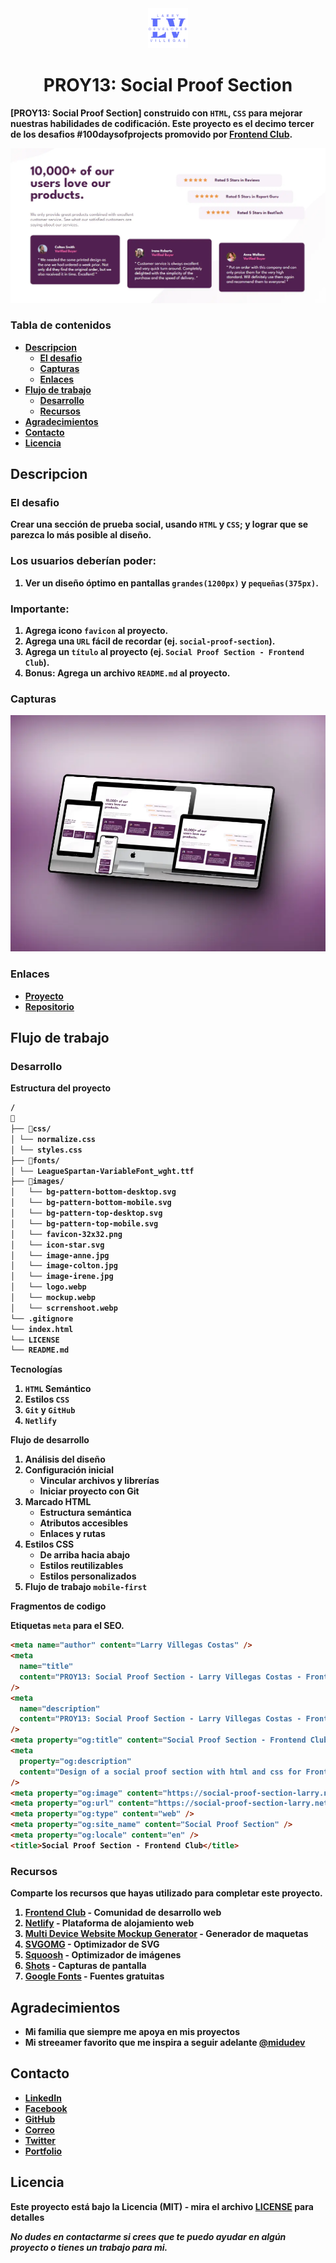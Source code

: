 <div align="center" style="text-align: center">
<img src = "./images/logo.webp" height="64" width="auto">
  <h1><b>PROY13: Social Proof Section<b></h1>
</div>

[PROY13: Social Proof Section] construido con `HTML`, `CSS` para mejorar nuestras habilidades de codificación. Este proyecto es el decimo tercer de los desafios #100daysofprojects promovido por [Frontend Club](https://www.facebook.com/frontendclubfb).

![Screenshot](./images/screenshoot.webp)

### Tabla de contenidos

- [Descripcion](#descripcion)
  - [El desafio](#el-desafio)
  - [Capturas](#capturas)
  - [Enlaces](#enlaces)
- [Flujo de trabajo](#flujo-de-trabajo)
  - [Desarrollo](#desarrollo)
  - [Recursos](#recursos)
- [Agradecimientos](#agradecimientos)
- [Contacto](#contacto)
- [Licencia](#licencia)

## Descripcion

### El desafio

Crear una sección de prueba social, usando `HTML` y `CSS`; y lograr que se parezca lo más posible al diseño.

### Los usuarios deberían poder:

1. Ver un diseño óptimo en pantallas `grandes(1200px)` y `pequeñas(375px)`.

### Importante:

1. Agrega icono `favicon` al proyecto.
2. Agrega una `URL` fácil de recordar (ej. `social-proof-section`).
3. Agrega un `título` al proyecto (ej. `Social Proof Section - Frontend Club`).
4. **Bonus**: Agrega un archivo `README.md` al proyecto.


### Capturas

![Captura](./images/mockup.webp)

### Enlaces

- [Proyecto](https://social-proof-section-larry.netlify.app/)
- [Repositorio](https://github.com/LarryIVC/100_days_of_projects_day15)

## Flujo de trabajo

### Desarrollo

**Estructura del proyecto**

```txt
/
📂
├── 📂css/
│ └── normalize.css
│ └── styles.css
├── 📂fonts/
│ └── LeagueSpartan-VariableFont_wght.ttf
├── 📂images/
│   └── bg-pattern-bottom-desktop.svg
│   └── bg-pattern-bottom-mobile.svg
│   └── bg-pattern-top-desktop.svg
│   └── bg-pattern-top-mobile.svg
│   └── favicon-32x32.png
│   └── icon-star.svg
│   └── image-anne.jpg
│   └── image-colton.jpg
│   └── image-irene.jpg
│   └── logo.webp
│   └── mockup.webp
│   └── scrrenshoot.webp
└── .gitignore
└── index.html
└── LICENSE
└── README.md
```
**Tecnologías**

1. `HTML` Semántico
2. Estilos `CSS`
3. `Git` y `GitHub`
4. `Netlify`

**Flujo de desarrollo**

1. Análisis del diseño
2. Configuración inicial
   - Vincular archivos y librerías
   - Iniciar proyecto con Git
3. Marcado HTML
   - Estructura semántica
   - Atributos accesibles
   - Enlaces y rutas
4. Estilos CSS
   - De arriba hacia abajo
   - Estilos reutilizables
   - Estilos personalizados
5. Flujo de trabajo `mobile-first`

**Fragmentos de codigo**

Etiquetas `meta` para el SEO.

```html
<meta name="author" content="Larry Villegas Costas" />
<meta
  name="title"
  content="PROY13: Social Proof Section - Larry Villegas Costas - Frontend Club"
/>
<meta
  name="description"
  content="PROY13: Social Proof Section - Larry Villegas Costas - Frontend Club"
/>
<meta property="og:title" content="Social Proof Section - Frontend Club" />
<meta
  property="og:description"
  content="Design of a social proof section with html and css for Frontend Club"
/>
<meta property="og:image" content="https://social-proof-section-larry.netlify.app/images/mockup.webp" />
<meta property="og:url" content="https://social-proof-section-larry.netlify.app/" />
<meta property="og:type" content="web" />
<meta property="og:site_name" content="Social Proof Section" />
<meta property="og:locale" content="en" />
<title>Social Proof Section - Frontend Club</title>
```

### Recursos

Comparte los recursos que hayas utilizado para completar este proyecto.

1. [Frontend Club](https://www.facebook.com/frontendclubfb) - Comunidad de desarrollo web
2. [Netlify](https://www.netlify.com/) - Plataforma de alojamiento web
3. [Multi Device Website Mockup Generator](https://techsini.com/multi-mockup/index.php) - Generador de maquetas
4. [SVGOMG](https://jakearchibald.github.io/svgomg/) - Optimizador de SVG
5. [Squoosh](https://squoosh.app/) - Optimizador de imágenes
6. [Shots](https://shots.so/) - Capturas de pantalla
7. [Google Fonts](https://fonts.google.com/) - Fuentes gratuitas

## Agradecimientos

- Mi familia que siempre me apoya en mis proyectos
- Mi streeamer favorito que me inspira a seguir adelante [@midudev](https://www.twitch.tv/midudev)

## Contacto

- [LinkedIn](https://www.linkedin.com/in/larryvillegascostas/)
- [Facebook](https://www.facebook.com/profile.php?id=1201373751)
- [GitHub](https://github.com/LarryIVC)
- [Correo](mailto:larry_villegas@hotmail.com)
- [Twitter](https://twitter.com/LarryVillegas)
- [Portfolio](https://portfolio-larry.netlify.app/)

## Licencia

Este proyecto está bajo la Licencia (MIT) - mira el archivo [LICENSE](LICENSE) para detalles

*No dudes en contactarme si crees que te puedo ayudar en algún proyecto o tienes un trabajo para mi.*

